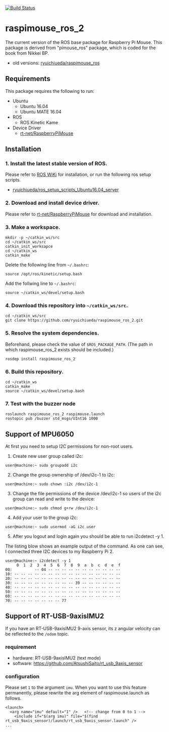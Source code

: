 [![Build Status](https://travis-ci.org/ryuichiueda/raspimouse_ros_2.svg?branch=master)](https://travis-ci.org/ryuichiueda/raspimouse_ros_2)

# raspimouse_ros_2

The current version of the ROS base package for Raspberry Pi Mouse. This package is derived from "pimouse_ros" package, which is coded for the book from Nikkei BP.
* old versions: [ryuichiueda/raspimouse_ros](https://github.com/ryuichiueda/raspimouse_ros)

## Requirements

This package requires the following to run:

* Ubuntu
  * Ubuntu 16.04
  * Ubuntu MATE 16.04
* ROS 
  * ROS Kinetic Kame
* Device Driver
  * [rt-net/RaspberryPiMouse](https://github.com/rt-net/RaspberryPiMouse)

## Installation

### 1. Install the latest stable version of ROS.  

Please refer to [ROS WiKi](http://wiki.ros.org/kinetic/Installation) for installation, or run the following ros setup scripts.
* [ryuichiueda/ros_setup_scripts_Ubuntu16.04_server](https://github.com/ryuichiueda/ros_setup_scripts_Ubuntu16.04_server)

### 2. Download and install device driver.  

Please refer to [rt-net/RaspberryPiMouse](https://github.com/rt-net/RaspberryPiMouse) for download and installation.

### 3. Make a workspace.

```
mkdir -p ~/catkin_ws/src
cd ~/catkin_ws/src
catkin_init_worksapce
cd ~/catkin_ws
catkin_make
```

Delete the following line from `~/.bashrc`:

```
source /opt/ros/kinetic/setup.bash
```

Add the follwing line to `~/.bashrc`:

```
source ~/catkin_ws/devel/setup.bash
```

### 4. Download this repository into `~/catkin_ws/src`.

```
cd ~/catkin_ws/src
git clone https://github.com/ryuichiueda/raspimouse_ros_2.git
```

### 5. Resolve the system dependencies.

Beforehand, please check the value of `$ROS_PACKAGE_PATH`. (The path in which raspimouse_ros_2 exists should be included.)

```
rosdep install raspimouse_ros_2
```

### 6. Build this repository.

```
cd ~/catkin_ws
catkin_make
source ~/catkin_ws/devel/setup.bash
```


### 7. Test with the buzzer node

```
roslaunch raspimouse_ros_2 raspimouse.launch
rostopic pub /buzzer std_msgs/UInt16 1000
```
## Support of MPU6050

At first you need to setup I2C permissions for non-root users.

1) Create new user group called i2c:

```
user@machine:~ sudo groupadd i2c
```
2) Change the group ownership of /dev/i2c-1 to i2c:
```
user@machine:~ sudo chown :i2c /dev/i2c-1
```
3) Change the file permissions of the device /dev/i2c-1 so users of the i2c group can read and write to the device:
```
user@machine:~ sudo chmod g+rw /dev/i2c-1
```
4) Add your user to the group i2c:
```
user@machine:~ sudo usermod -aG i2c user
```
5) After you logout and login again you should be able to run i2cdetect -y 1.

The listing blow shows an example output of the command. As one can see, I connected three I2C devices to my Raspberry Pi 2.
```
user@machine:~ i2cdetect -y 1
     0  1  2  3  4  5  6  7  8  9  a  b  c  d  e  f
00:          -- 04 -- -- -- -- -- -- -- -- -- -- -- 
10: -- -- -- -- -- -- -- -- -- -- -- -- -- -- -- -- 
20: -- -- -- -- -- -- -- -- -- -- -- -- -- -- -- -- 
30: -- -- -- -- -- -- -- -- -- 39 -- -- -- -- -- -- 
40: -- -- -- -- -- -- -- -- -- -- -- -- -- -- -- -- 
50: -- -- -- -- -- -- -- -- -- -- -- -- -- -- -- -- 
60: -- -- -- -- -- -- -- -- -- -- -- -- -- -- -- -- 
70: -- -- -- -- -- -- -- 77
```

## Support of RT-USB-9axisIMU2

If you have an RT-USB-9axisIMU2 9-axis sensor, its z angular velocity can be reflected to the `/odom` topic. 


### requirement

* hardware: RT-USB-9axisIMU2 (text mode)
* software: https://github.com/AtsushiSaito/rt_usb_9axis_sensor

### configuration

Please set `1` to the argument `imu`. When you want to use this feature permanently, please rewrite the arg element of raspimouse.launch as follows. 

```raspimouse.launch 
<launch>
  <arg name="imu" default="1" />   <!-- change from 0 to 1 -->
    <include if="$(arg imu)" file="$(find rt_usb_9axis_sensor)/launch/rt_usb_9axis_sensor.launch" />
...
```
